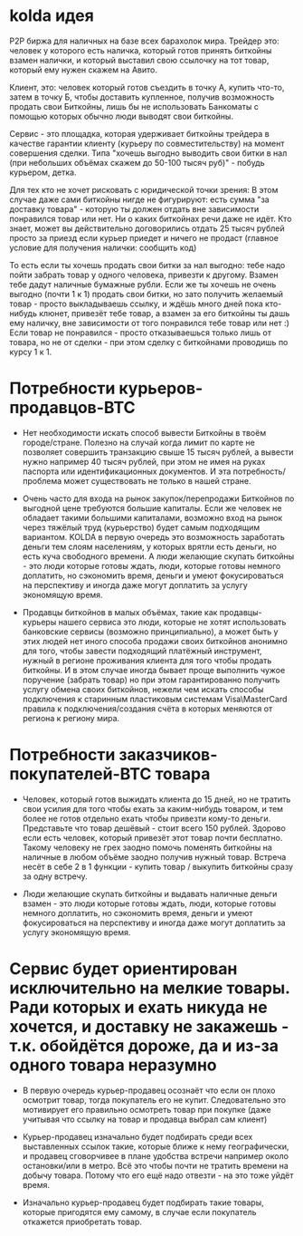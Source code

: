 # kolda идея

P2P биржа для наличных на базе всех барахолок мира. Трейдер это: человек у которого есть наличка, который готов принять биткойны взамен налички, и который выставил свою ссылочку на тот товар, который ему нужен скажем на Авито.

Клиент, это: человек который готов съездить в точку А, купить что-то, затем в точку Б, чтобы доставить купленное, получив возможность продать свои Биткойны, лишь бы не использовать Банкоматы с помощью которых обычно люди выводят свои биткойны.

Сервис - это площадка, которая удерживает биткойны трейдера в качестве гарантии клиенту (курьеру по совместительству) на момент совершения сделки. Типа "хочешь выгодно выводить свои битки в нал (при небольших объёмах скажем до 50-100 тысяч руб)" - побудь курьером, детка.

Для тех кто не хочет рисковать с юридической точки зрения: В этом случае даже сами биткойны нигде не фигурируют: есть сумма "за доставку товара" - которую ты должен отдать вне зависимости понравился товар или нет. Ни о каких биткойнах речи даже не идёт. Кто знает, может вы действительно договорились отдать 25 тысяч рублей просто за приезд если курьер приедет и ничего не продаст (главное условие для получения налички: сообщить код)

То есть если ты хочешь продать свои битки за нал выгодно: тебе надо пойти забрать товар у одного человека, привезти к другому. Взамен тебе дадут наличные бумажные рубли. Если же ты хочешь не очень выгодно (почти 1 к 1) продать свои битки, но зато получить желаемый товар - просто выкладываешь ссылку, и ждёшь много дней пока кто-нибудь клюнет, привезёт тебе товар, а взамен за его биткойны ты дашь ему наличку, вне зависимости от того понравился тебе товар или нет :) Если товар не понравился - просто отказываешься только лишь от товара, но не от сделки - при этом  сделку с биткойнами проводишь по курсу 1 к 1.

# Потребности курьеров-продавцов-BTC

* Нет необходимости искать способ вывести Биткойны в твоём городе/стране. Полезно на случай когда лимит по карте не позволяет совершить транзакцию свыше 15 тысяч рублей, а вывести нужно например 40 тысяч рублей, при этом не имея на руках паспорта или идентификационных документов. И эта потребность/проблема может существовать не только в нашей стране.

* Очень часто для входа на рынок закупок/перепродажи Биткойнов по выгодной цене требуются большие капиталы. Если же человек не обладает такими большими капиталами, возможно вход на рынок через тяжёлый труд (курьерство) будет самым подходящим вариантом. KOLDA в первую очередь это возможность заработать деньги тем слоям населениям, у которых врятли есть деньги, но есть куча свободного времени. А люди желающие скупать биткойны - это люди которые готовы ждать, люди, которые готовы немного доплатить, но сэкономить время, деньги и умеют фокусироваться на перспективу и иногда даже могут доплатить за услугу экономящую время.

* Продавцы биткойнов в малых объёмах, такие как продавцы-курьеры нашего сервиса это люди, которые не хотят использовать банковские сервисы (возможно принципиально), а может быть у этих людей нет иного способа продажи своих биткойнов анонимно для того, чтобы завести подходящий платёжный инструмент, нужный в регионе проживания клиента для того чтобы продать биткойны. И в этом случае иногда бывает проще выполнить чужое поручение (забрать товар) но при этом гарантированно получить услугу обмена своих биткойнов, нежели чем искать способы подключения к старинным пластиковым системам Visa\MasterCard правила к подключения/создания счёта в которых меняются от региона к региону мира.

# Потребности заказчиков-покупателей-BTC товара

* Человек, который готов выжидать клиента до 15 дней, но не тратить свои усилия для того чтобы ехать за каким-нибудь товаром, и тем более не готов отдельно ехать чтобы привезти кому-то деньги. Представьте что товар дешёвый - стоит всего 150 рублей. Здорово если есть человек, который привезёт этот товар почти бесплатно. Такому человеку не грех заодно помочь поменять биткойны на наличные в любом объёме заодно получив нужный товар. Встреча несёт в себе 2 в 1 функции - купить товар / выкупить биткойны сразу за одну встречу.

* Люди желающие скупать биткойны и выдавать наличные деньги взамен - это люди которые готовы ждать, люди, которые готовы немного доплатить, но сэкономить время, деньги и умеют фокусироваться на перспективу и иногда даже могут доплатить за услугу экономящую время.

# Сервис будет ориентирован исключительно на мелкие товары. Ради которых и ехать никуда не хочется, и доставку не закажешь - т.к. обойдётся дороже, да и из-за одного товара неразумно

* В первую очередь курьер-продавец осознаёт что если он плохо осмотрит товар, тогда покупатель его не купит. Следовательно это мотивирует его правильно осмотреть товар при покупке (даже учитывая что ссылку на товар и продавца выбрал сам клиент)

* Курьер-продавец изначально будет подбирать среди всех выставленных ссылок такие, которые ближе к нему географически, и продавец сговорчивее в плане удобства встречи например около остановки/или в метро. Всё это чтобы почти не тратить времени на добычу товара. Потому что его ещё надо отвезти - на это тоже уйдёт время.

* Изначально курьер-продавец будет подбирать такие товары, которые пригодятся ему самому, в случае если покупатель откажется приобретать товар.
